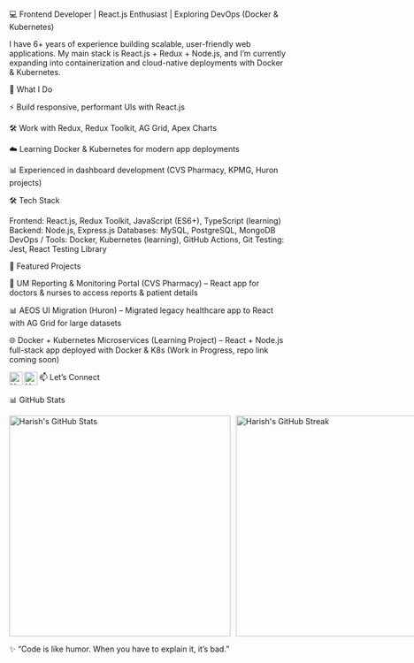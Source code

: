 💻 Frontend Developer | React.js Enthusiast | Exploring DevOps (Docker & Kubernetes)

I have 6+ years of experience building scalable, user-friendly web applications.
My main stack is React.js + Redux + Node.js, and I’m currently expanding into containerization and cloud-native deployments with Docker & Kubernetes.

🚀 What I Do

⚡ Build responsive, performant UIs with React.js

🛠️ Work with Redux, Redux Toolkit, AG Grid, Apex Charts

☁️ Learning Docker & Kubernetes for modern app deployments

📊 Experienced in dashboard development (CVS Pharmacy, KPMG, Huron projects)

🛠️ Tech Stack

Frontend: React.js, Redux Toolkit, JavaScript (ES6+), TypeScript (learning)
Backend: Node.js, Express.js
Databases: MySQL, PostgreSQL, MongoDB
DevOps / Tools: Docker, Kubernetes (learning), GitHub Actions, Git
Testing: Jest, React Testing Library

📌 Featured Projects

🏥 UM Reporting & Monitoring Portal (CVS Pharmacy) – React app for doctors & nurses to access reports & patient details

📊 AEOS UI Migration (Huron) – Migrated legacy healthcare app to React with AG Grid for large datasets

🌐 Docker + Kubernetes Microservices (Learning Project) – React + Node.js full-stack app deployed with Docker & K8s (Work in Progress, repo link
 coming soon)

📫 Let’s Connect
<a href="https://www.linkedin.com/in/harish-s-906340175/"> <img align="left" title="LinkedIn Profile" alt="Harish's LinkedIn" width="24px" src="https://cdn.jsdelivr.net/npm/simple-icons@v3/icons/linkedin.svg" /> </a> <a href="mailto:harish.inboxme@gmail.com"> <img align="left" title="Email" alt="Harish's Email" width="24px" src="https://cdn.jsdelivr.net/npm/simple-icons@v3/icons/gmail.svg" /> </a> <br/><br/>
📊 GitHub Stats
<div style="display:flex;gap:10px;"> <img src="https://github-readme-stats.vercel.app/api?username=Harish-port&show_icons=true&hide_border=true&count_private=true&theme=radical" alt="Harish's GitHub Stats" width="400"/> <img src="https://github-readme-streak-stats.herokuapp.com/?user=Harish-port&count_private=true&theme=radical" alt="Harish's GitHub Streak" width="400"/> </div>

✨ “Code is like humor. When you have to explain it, it’s bad.”
